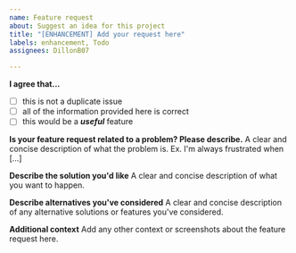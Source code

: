```yaml
---
name: Feature request
about: Suggest an idea for this project
title: "[ENHANCEMENT] Add your request here"
labels: enhancement, Todo
assignees: DillonB07

---
```


**I agree that...**
* [ ] this is not a duplicate issue
* [ ] all of the information provided here is correct
* [ ] this would be a **_useful_** feature

**Is your feature request related to a problem? Please describe.**
A clear and concise description of what the problem is. Ex. I'm always frustrated when [...]

**Describe the solution you'd like**
A clear and concise description of what you want to happen.

**Describe alternatives you've considered**
A clear and concise description of any alternative solutions or features you've considered.

**Additional context**
Add any other context or screenshots about the feature request here.
